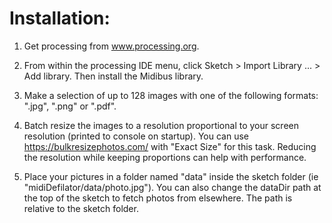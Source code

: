 Installation:
======
1. Get processing from www.processing.org.

2. From within the processing IDE menu, click Sketch > Import Library ... > Add library. Then install the Midibus library.

3. Make a selection of up to 128 images with one of the following formats: ".jpg", ".png" or ".pdf".

4. Batch resize the images to a resolution proportional to your screen resolution (printed to console on startup). You can use https://bulkresizephotos.com/ with "Exact Size" for this task. Reducing the resolution while keeping proportions can help with performance.

5. Place your pictures in a folder named "data" inside the sketch folder (ie "midiDefilator/data/photo.jpg"). You can also change the dataDir path at the top of the sketch to fetch photos from elsewhere. The path is relative to the sketch folder.
